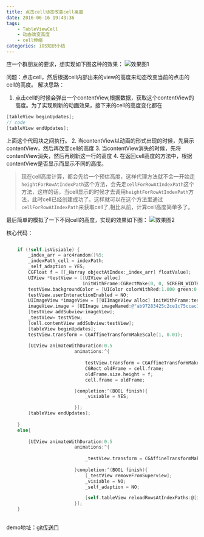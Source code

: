 ```yaml
---
title: 点击cell动态改变cell高度
date: 2016-06-16 19:43:36
tags: 
	- TableViewCell
	- 动态改变高度
	- cell伸缩
categories: iOS知识小结
---
```

应一个群朋友的要求，想实现如下图这种的效果：
![效果图1](http://7xuupy.com1.z0.glb.clouddn.com/E552427019C66D11EA34D2FE5FCBA4E3.gif)

问题：点击cell，然后根据cell内部出来的view的高度来动态改变当前的点击的cell的高度。
解决思路：
<!--more-->
1. 点击cell的时候会弹出一个contentView,根据数据，获取这个contentView的高度。为了实现刷新的动画效果，接下来的cell的高度变化都在 

``` objectivec
[tableView beginUpdates];
// code
[tableView endUpdates];
```
上面这个代码块之间执行。
2. 当contentView以动画的形式出现的时候，先展示contentView，然后再改变cell的高度
3. 当contentView消失的时候，先将contentView消失，然后再刷新这一行的高度
4. 在返回cell高度的方法中，根据contentView是否显示而显示不同的高度。

> 现在cell高度计算，都会先给一个预估高度，这样代理方法就不会一开始走`heightForRowAtIndexPath`这个方法，会先走`cellForRowAtIndexPath`这个方法，这样的话，当cell显示的时候才去调用`heightForRowAtIndexPath`方法，此时cell已经创建成功了。这样就可以在这个方法里通过`cellForRowAtIndexPath`来获取cell了,相比从前，计算cell高度简单多了。


最后简单的模拟了一下不同cell的高度，实现的效果如下图：
![效果图2](http://7xuupy.com1.z0.glb.clouddn.com/EC8C15D3-4180-4238-834D-8475B9FB597B.gif)

核心代码：

``` objectivec

    if (!self.isVisiable) {
        _index_arr = arc4random()%5;
        _indexPath_cell = indexPath;
        _self_adaption = YES;
        CGFloat f = [[_Harray objectAtIndex:_index_arr] floatValue];
        UIView *testView = [[UIView alloc]
                            initWithFrame:CGRectMake(0, 0, SCREEN_WIDTH, f - 10)];
        testView.backgroundColor = [UIColor colorWithRed:1.000 green:0.971 blue:0.138 alpha:1.000];
        testView.userInteractionEnabled = NO;
        UIImageView *imageView = [[UIImageView alloc] initWithFrame:testView.bounds];
        imageView.image = [UIImage imageNamed:@"ab97283425c2ce1c75ccac15a1fed5fd.jpg"];
        [testView addSubview:imageView];
        _testView= testView;
        [cell.contentView addSubview:testView];
        [tableView beginUpdates];
        testView.transform = CGAffineTransformMakeScale(1, 0.01);
        
        [UIView animateWithDuration:0.5
                         animations:^{
                             
                             testView.transform = CGAffineTransformMakeScale(1, 1);
                             CGRect oldFrame = cell.frame;
                             oldFrame.size.height = f;
                             cell.frame = oldFrame;

                         }completion:^(BOOL finish){
                             _visiable = YES;

                         }];
        [tableView endUpdates];
        
    }
    else{
    
        [UIView animateWithDuration:0.5
                         animations:^{
                             
                             _testView.transform = CGAffineTransformMakeScale(1, 0.01);
                             
                         }completion:^(BOOL finish){
                             [_testView removeFromSuperview];
                             _visiable = NO;
                             _self_adaption = NO;

                             [self.tableView reloadRowsAtIndexPaths:@[indexPath] withRowAnimation:UITableViewRowAnimationAutomatic];
                         }];
    }
    
```

demo地址：[git传送门](https://github.com/chaserr)

